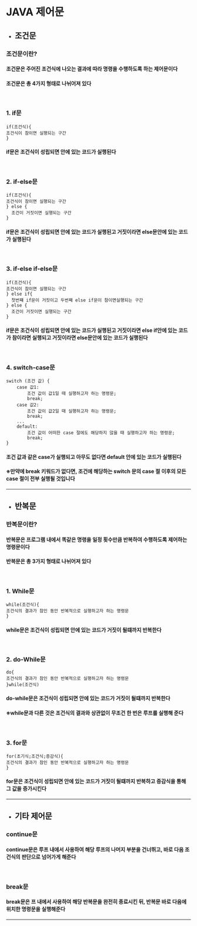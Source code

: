 # JAVA 제어문

* ## 조건문
### 조건문이란?
#### 조건문은 주어진 조건식에 나오는 결과에 따라 명령을 수행하도록 하는 제어문이다
#### 조건문은 총 4가지 형태로 나뉘어져 있다
<br>

### 1. if문
```
if(조건식){
조건식이 참이면 실행되는 구간
} 
```
#### if문은 조건식이 성립되면 안에 있는 코드가 실행된다
<br>

### 2. if-else문
```
if(조건식){
조건식이 참이면 실행되는 구간
} else {
  조건이 거짓이면 실행되는 구간
}
```
#### if문은 조건식이 성립되면 안에 있는 코드가 실행된고 거짓이라면 else문안에 있는 코드가 실행된다
<br>

### 3. if-else if-else문
```
if(조건식){
조건식이 참이면 실행되는 구간
} else if{
  첫번쨰 if문이 거짓이고 두번째 else if문이 참이면실행되는 구간
} else {
  조건이 거짓이면 실행되는 구간
}
```
#### if문은 조건식이 성립되면 안에 있는 코드가 실행된고 거짓이라면 else if안에 있는 코드가 참이라면 실행되고 거짓이라면 else문안에 있는 코드가 실행된다
<br>

### 4. switch-case문
```
switch (조건 값) {
    case 값1:
        조건 값이 값1일 때 실행하고자 하는 명령문;
        break;
    case 값2:
        조건 값이 값2일 때 실행하고자 하는 명령문;
        break;
    ...
    default:
        조건 값이 어떠한 case 절에도 해당하지 않을 때 실행하고자 하는 명령문;
        break;
}
```
#### 조건 값과 같은 case가 실행되고 아무도 없다면 default 안에 있는 코드가 실행된다
#### ※만약에 break 키워드가 없다면, 조건에 해당하는 switch 문의 case 절 이후의 모든 case 절이 전부 실행될 것입니다
- - -

* ## 반복문
### 반복문이란?
#### 반복문은 프로그램 내에서 똑같은 명령을 일정 횟수만큼 반복하여 수행하도록 제어하는 명령문이다
#### 반복문은 총 3가지 형태로 나뉘어져 있다
<br>

### 1. While문
```
while(조건식){
조건식의 결과가 참인 동안 반복적으로 실행하고자 하는 명령문
} 
```
#### while문은 조건식이 성립되면 안에 있는 코드가 거짓이 될떄까지 반복한다
<br>

### 2. do-While문
```
do{
조건식의 결과가 참인 동안 반복적으로 실행하고자 하는 명령문
}while(조건식) 
```
#### do-while문은 조건식이 성립되면 안에 있는 코드가 거짓이 될떄까지 반복한다
#### ※while문과 다른 것은 조건식의 결과와 상관없이 무조건 한 번은 루프를 실행해 준다
<br>

### 3. for문
```
for(초기식;조건식;증감식){
조건식의 결과가 참인 동안 반복적으로 실행하고자 하는 명령문
} 
```
#### for문은 조건식이 성립되면 안에 있는 코드가 거짓이 될떄까지 반복하고 증감식을 통해 그 값을 증가시킨다
- - -

* ## 기타 제어문
### continue문
#### continue문은 루프 내에서 사용하여 해당 루프의 나머지 부분을 건너뛰고, 바로 다음 조건식의 판단으로 넘어가게 해준다
<br>

### break문
#### break문은 프 내에서 사용하여 해당 반복문을 완전히 종료시킨 뒤, 반복문 바로 다음에 위치한 명령문을 실행해준다
- - -
